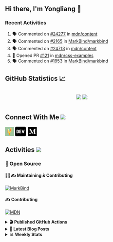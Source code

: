 ## Hi there, I'm Yongliang 👋

### Recent Activities

<!--START_SECTION:activity-->
1. 🗣 Commented on [#24277](https://github.com/mdn/content/issues/24277) in [mdn/content](https://github.com/mdn/content)
2. 🗣 Commented on [#2165](https://github.com/MarkBind/markbind/issues/2165) in [MarkBind/markbind](https://github.com/MarkBind/markbind)
3. 🗣 Commented on [#24713](https://github.com/mdn/content/issues/24713) in [mdn/content](https://github.com/mdn/content)
4. 💪 Opened PR [#121](https://github.com/mdn/css-examples/pull/121) in [mdn/css-examples](https://github.com/mdn/css-examples)
5. 🗣 Commented on [#1953](https://github.com/MarkBind/markbind/issues/1953) in [MarkBind/markbind](https://github.com/MarkBind/markbind)
<!--END_SECTION:activity-->

## GitHub Statistics :chart_with_upwards_trend:
<div align="center">
<div style="display: flex; align-items: center; justify-content: center;">

[![](https://github-readme-stats-tlylt.vercel.app/api?username=tlylt&show_icons=true&theme=tokyonight&hide_border=true&locale=en)](https://github.com/tlylt)
[![](https://github-readme-streak-stats.herokuapp.com/?user=tlylt&theme=tokyonight&hide_border=true)](https://github.com/tlylt)
</div>
</div>

## Connect With Me <img src="https://media.giphy.com/media/2wh5K5yE3ulp3xgYcG/giphy-downsized.gif" width="30">

<a href="https://www.yongliangliu.com/" target="_blank"><img align="center" src="static/site-icon.png" alt="yongliangliu.com" height="29" width="29" /></a>
<a href="https://dev.to/tlylt" target="_blank"><img align="center" src="static/dev-badge.svg" alt="dev.to/tlylt" height="35" width="35" /></a>
<a href="https://tlylt.medium.com" target="_blank"><img align="center" src="static/medium.png" alt="tlylt.medium.com" height="35" width="35" /></a>

## Activities <img src="https://media.giphy.com/media/WUlplcMpOCEmTGBtBW/giphy.gif" width="30">

### 🔭 Open Source

#### 👷‍♂️✍️ Maintaining & Contributing
[![MarkBind](https://github-readme-stats-tlylt.vercel.app/api/pin/?username=markbind&repo=markbind)](https://github.com/MarkBind/markbind)

#### ✍️ Contributing
[![MDN](https://github-readme-stats-tlylt.vercel.app/api/pin/?username=mdn&repo=content)](https://github.com/mdn/content)

<details>
<summary> <b>🎬 Published GitHub Actions </b> </summary>

[![install-graphviz](https://github-readme-stats-tlylt.vercel.app/api/pin/?username=tlylt&repo=install-graphviz)](https://github.com/tlylt/install-graphviz)

[![reposense-action](https://github-readme-stats-tlylt.vercel.app/api/pin/?username=tlylt&repo=reposense-action)](https://github.com/tlylt/reposense-action)

[![markbin-action](https://github-readme-stats-tlylt.vercel.app/api/pin/?username=markbind&repo=markbind-action)](https://github.com/MarkBind/markbind-action)

</details>

<details>
<summary> <b>📕 Latest Blog Posts</b> </summary>

<!-- BLOG-POST-LIST:START -->
- [Deploy a ChatGPT API Server in no time](https://www.yongliangliu.com/blog/chatgpt-nextjs-server/)
- [Creating a regex-based Markdown parser in TypeScript](https://www.yongliangliu.com/blog/rmark/)
- [Create VSCode Snippets for Markdown Blog Workflows](https://www.yongliangliu.com/blog/vscode-snippets/)
- [Brag Doc 2023](https://www.yongliangliu.com/blog/brag-doc-2023/)
- [My Journey into Open Source](https://www.yongliangliu.com/blog/my-journey-into-open-source/)
<!-- BLOG-POST-LIST:END -->

</details>

<details>
<summary> <b>📊 Weekly Stats</b> </summary>

<!--START_SECTION:waka-->
![Code Time](http://img.shields.io/badge/Code%20Time-840%20hrs%202%20mins-blue)

**🐱 My GitHub Data** 

> 📦 605.2 kB Used in GitHub's Storage 
 > 
> 🏆 688 Contributions in the Year 2023
 > 
> 🚫 Not Opted to Hire
 > 
> 📜 166 Public Repositories 
 > 
> 🔑 29 Private Repositories 
 > 
**I'm an Early 🐤** 

```text
🌞 Morning                1734 commits        ██████████░░░░░░░░░░░░░░░   41.01 % 
🌆 Daytime                1177 commits        ███████░░░░░░░░░░░░░░░░░░   27.84 % 
🌃 Evening                1186 commits        ███████░░░░░░░░░░░░░░░░░░   28.05 % 
🌙 Night                  131 commits         █░░░░░░░░░░░░░░░░░░░░░░░░   03.10 % 
```
📅 **I'm Most Productive on Sunday** 

```text
Monday                   632 commits         ████░░░░░░░░░░░░░░░░░░░░░   14.95 % 
Tuesday                  629 commits         ████░░░░░░░░░░░░░░░░░░░░░   14.88 % 
Wednesday                603 commits         ████░░░░░░░░░░░░░░░░░░░░░   14.26 % 
Thursday                 591 commits         ███░░░░░░░░░░░░░░░░░░░░░░   13.98 % 
Friday                   570 commits         ███░░░░░░░░░░░░░░░░░░░░░░   13.48 % 
Saturday                 510 commits         ███░░░░░░░░░░░░░░░░░░░░░░   12.06 % 
Sunday                   693 commits         ████░░░░░░░░░░░░░░░░░░░░░   16.39 % 
```


📊 **This Week I Spent My Time On** 

```text
🕑︎ Time Zone: Asia/Singapore

💬 Programming Languages: 
TypeScript               7 hrs 3 mins        ██████████░░░░░░░░░░░░░░░   38.82 % 
Markdown                 6 hrs 50 mins       █████████░░░░░░░░░░░░░░░░   37.68 % 
JavaScript               56 mins             █░░░░░░░░░░░░░░░░░░░░░░░░   05.14 % 
HTML                     40 mins             █░░░░░░░░░░░░░░░░░░░░░░░░   03.68 % 
CSS                      39 mins             █░░░░░░░░░░░░░░░░░░░░░░░░   03.61 % 
```


 Last Updated on 04/03/2023 00:37:08 UTC
<!--END_SECTION:waka-->

</details>
